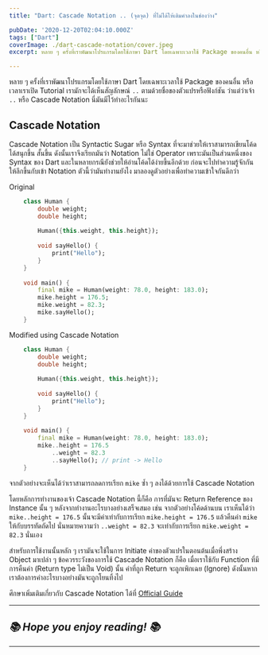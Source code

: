 ```yaml
---
title: "Dart: Cascade Notation .. (จุดจุด) ที่ไม่ได้ให้เติมคำลงในช่องว่าง"

pubDate: '2020-12-20T02:04:10.000Z'
tags: ["Dart"]
coverImage: ./dart-cascade-notation/cover.jpeg
excerpt: หลาย ๆ ครั้งที่เราพัฒนาโปรแกรมโดยใช้ภาษา Dart โดยเฉพาะเวลาใช้ Package ของคนอื่น หรือเวลาเราเปิด Tutorial เรามักจะได้เห็นสัญลักษณ์ .. ตามด้วยชื่อของตัวแปรหรือฟังก์ชัน ว่าแต่ว่าเจ้า .. หรือ Cascade Notation นี่มันมีไว้ทำอะไรกันนะ

---
```


หลาย ๆ ครั้งที่เราพัฒนาโปรแกรมโดยใช้ภาษา Dart โดยเฉพาะเวลาใช้ Package ของคนอื่น หรือเวลาเราเปิด Tutorial เรามักจะได้เห็นสัญลักษณ์ `..` ตามด้วยชื่อของตัวแปรหรือฟังก์ชัน ว่าแต่ว่าเจ้า `..` หรือ Cascade Notation นี่มันมีไว้ทำอะไรกันนะ

## Cascade Notation

Cascade Notation เป็น Syntactic Sugar หรือ Syntax ที่จะมาช่วยให้เราสามารถเขียนโค้ดได้สนุกขึ้น สั้นขึ้น ดังนั้นเราจึงเรียกมันว่า Notation ไม่ใช่ Operator เพราะมันเป็นส่วนหนึ่งของ Syntax ของ Dart และในหลายกรณียังช่วยให้อ่านโค้ดได้ง่ายขึ้นอีกด้วย ก่อนจะไปทำความรู้จักกันให้ลึกขึ้นกับเข้า Notation ตัวนี้ว่ามันทำงานยังไง มาลองดูตัวอย่างเพื่อทำความเข้าใจกันดีกว่า

Original
```dart
    class Human {
    	double weight;
        double height;
        
        Human({this.weight, this.height});
        
        void sayHello() {
        	print("Hello");
        }
    }
    
    void main() {
    	final mike = Human(weight: 78.0, height: 183.0);
        mike.height = 176.5;
        mike.weight = 82.3;
        mike.sayHello();
    }
```

Modified using Cascade Notation

```dart
    class Human {
    	double weight;
        double height;
        
        Human({this.weight, this.height});
        
        void sayHello() {
        	print("Hello");
        }
    }
    
    void main() {
    	final mike = Human(weight: 78.0, height: 183.0);
        mike..height = 176.5
        	..weight = 82.3
            ..sayHello(); // print -> Hello
    }
```

จากตัวอย่างจะเห็นได้ว่าเราสามารถลดการเรียก `mike` ซ้ำ ๆ ลงได้ด้วยการใช้ Cascade Notation

โดยหลักการทำงานของเจ้า Cascade Notation นี้ก็คือ การที่มันจะ Return Reference ของ Instance นั้น ๆ หลังจากทำงานอะไรบางอย่างเสร็จเสมอ เช่น จากตัวอย่างโค้ดด้านบน เราเห็นได้ว่า `mike..height = 176.5` นั้นจะมีค่าเท่ากับการเรียก `mike.height = 176.5` แล้วคืนค่า `mike` ให้กับบรรทัดถัดไป นั่นหมายความว่า `..weight = 82.3` จะเท่ากับการเรียก `mike.weight = 82.3` นั่นเอง

สำหรับการใช้งานนั้นหลัก ๆ เรามันจะใช้ในการ Initiate ค่าของตัวแปรในตอนต้นเมื่อพึ่งสร้าง Object มาเปล่า ๆ ข้อควรระวังของการใช้ Cascade Notation ก็คือ เมื่อเราใช้กับ Function ที่มีการคืนค่า (Return type ไม่เป็น Void) นั้น ค่าที่ถูก Return จะถูกเพิกเฉย (Ignore) ดังนั้นหากเราต้องการค่าอะไรบางอย่างมันจะถูกโยนทิ้งไป

ศึกษาเพิ่มเติมเกี่ยวกับ Cascade Notation ได้ที่ [Official Guide](https://dart.dev/guides/language/language-tour#cascade-notation-)

---

## *📚 Hope you enjoy reading! 📚*

---
